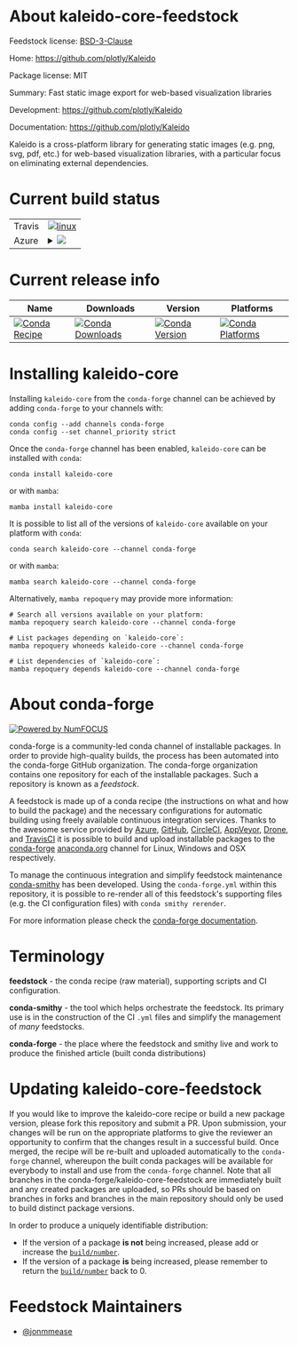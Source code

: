 About kaleido-core-feedstock
============================

Feedstock license: [BSD-3-Clause](https://github.com/conda-forge/kaleido-core-feedstock/blob/main/LICENSE.txt)

Home: https://github.com/plotly/Kaleido

Package license: MIT

Summary: Fast static image export for web-based visualization libraries

Development: https://github.com/plotly/Kaleido

Documentation: https://github.com/plotly/Kaleido

Kaleido is a cross-platform library for generating static images
(e.g. png, svg, pdf, etc.) for web-based visualization libraries, with a
particular focus on eliminating external dependencies.


Current build status
====================


<table><tr>
    <td>Travis</td>
    <td>
      <a href="https://app.travis-ci.com/conda-forge/kaleido-core-feedstock">
        <img alt="linux" src="https://img.shields.io/travis/com/conda-forge/kaleido-core-feedstock/main.svg?label=Linux">
      </a>
    </td>
  </tr>
    
  <tr>
    <td>Azure</td>
    <td>
      <details>
        <summary>
          <a href="https://dev.azure.com/conda-forge/feedstock-builds/_build/latest?definitionId=11362&branchName=main">
            <img src="https://dev.azure.com/conda-forge/feedstock-builds/_apis/build/status/kaleido-core-feedstock?branchName=main">
          </a>
        </summary>
        <table>
          <thead><tr><th>Variant</th><th>Status</th></tr></thead>
          <tbody><tr>
              <td>linux_64</td>
              <td>
                <a href="https://dev.azure.com/conda-forge/feedstock-builds/_build/latest?definitionId=11362&branchName=main">
                  <img src="https://dev.azure.com/conda-forge/feedstock-builds/_apis/build/status/kaleido-core-feedstock?branchName=main&jobName=linux&configuration=linux%20linux_64_" alt="variant">
                </a>
              </td>
            </tr><tr>
              <td>linux_aarch64</td>
              <td>
                <a href="https://dev.azure.com/conda-forge/feedstock-builds/_build/latest?definitionId=11362&branchName=main">
                  <img src="https://dev.azure.com/conda-forge/feedstock-builds/_apis/build/status/kaleido-core-feedstock?branchName=main&jobName=linux&configuration=linux%20linux_aarch64_" alt="variant">
                </a>
              </td>
            </tr><tr>
              <td>linux_ppc64le</td>
              <td>
                <a href="https://dev.azure.com/conda-forge/feedstock-builds/_build/latest?definitionId=11362&branchName=main">
                  <img src="https://dev.azure.com/conda-forge/feedstock-builds/_apis/build/status/kaleido-core-feedstock?branchName=main&jobName=linux&configuration=linux%20linux_ppc64le_" alt="variant">
                </a>
              </td>
            </tr><tr>
              <td>osx_64</td>
              <td>
                <a href="https://dev.azure.com/conda-forge/feedstock-builds/_build/latest?definitionId=11362&branchName=main">
                  <img src="https://dev.azure.com/conda-forge/feedstock-builds/_apis/build/status/kaleido-core-feedstock?branchName=main&jobName=osx&configuration=osx%20osx_64_" alt="variant">
                </a>
              </td>
            </tr><tr>
              <td>osx_arm64</td>
              <td>
                <a href="https://dev.azure.com/conda-forge/feedstock-builds/_build/latest?definitionId=11362&branchName=main">
                  <img src="https://dev.azure.com/conda-forge/feedstock-builds/_apis/build/status/kaleido-core-feedstock?branchName=main&jobName=osx&configuration=osx%20osx_arm64_" alt="variant">
                </a>
              </td>
            </tr><tr>
              <td>win_64</td>
              <td>
                <a href="https://dev.azure.com/conda-forge/feedstock-builds/_build/latest?definitionId=11362&branchName=main">
                  <img src="https://dev.azure.com/conda-forge/feedstock-builds/_apis/build/status/kaleido-core-feedstock?branchName=main&jobName=win&configuration=win%20win_64_" alt="variant">
                </a>
              </td>
            </tr>
          </tbody>
        </table>
      </details>
    </td>
  </tr>
</table>

Current release info
====================

| Name | Downloads | Version | Platforms |
| --- | --- | --- | --- |
| [![Conda Recipe](https://img.shields.io/badge/recipe-kaleido--core-green.svg)](https://anaconda.org/conda-forge/kaleido-core) | [![Conda Downloads](https://img.shields.io/conda/dn/conda-forge/kaleido-core.svg)](https://anaconda.org/conda-forge/kaleido-core) | [![Conda Version](https://img.shields.io/conda/vn/conda-forge/kaleido-core.svg)](https://anaconda.org/conda-forge/kaleido-core) | [![Conda Platforms](https://img.shields.io/conda/pn/conda-forge/kaleido-core.svg)](https://anaconda.org/conda-forge/kaleido-core) |

Installing kaleido-core
=======================

Installing `kaleido-core` from the `conda-forge` channel can be achieved by adding `conda-forge` to your channels with:

```
conda config --add channels conda-forge
conda config --set channel_priority strict
```

Once the `conda-forge` channel has been enabled, `kaleido-core` can be installed with `conda`:

```
conda install kaleido-core
```

or with `mamba`:

```
mamba install kaleido-core
```

It is possible to list all of the versions of `kaleido-core` available on your platform with `conda`:

```
conda search kaleido-core --channel conda-forge
```

or with `mamba`:

```
mamba search kaleido-core --channel conda-forge
```

Alternatively, `mamba repoquery` may provide more information:

```
# Search all versions available on your platform:
mamba repoquery search kaleido-core --channel conda-forge

# List packages depending on `kaleido-core`:
mamba repoquery whoneeds kaleido-core --channel conda-forge

# List dependencies of `kaleido-core`:
mamba repoquery depends kaleido-core --channel conda-forge
```


About conda-forge
=================

[![Powered by
NumFOCUS](https://img.shields.io/badge/powered%20by-NumFOCUS-orange.svg?style=flat&colorA=E1523D&colorB=007D8A)](https://numfocus.org)

conda-forge is a community-led conda channel of installable packages.
In order to provide high-quality builds, the process has been automated into the
conda-forge GitHub organization. The conda-forge organization contains one repository
for each of the installable packages. Such a repository is known as a *feedstock*.

A feedstock is made up of a conda recipe (the instructions on what and how to build
the package) and the necessary configurations for automatic building using freely
available continuous integration services. Thanks to the awesome service provided by
[Azure](https://azure.microsoft.com/en-us/services/devops/), [GitHub](https://github.com/),
[CircleCI](https://circleci.com/), [AppVeyor](https://www.appveyor.com/),
[Drone](https://cloud.drone.io/welcome), and [TravisCI](https://travis-ci.com/)
it is possible to build and upload installable packages to the
[conda-forge](https://anaconda.org/conda-forge) [anaconda.org](https://anaconda.org/)
channel for Linux, Windows and OSX respectively.

To manage the continuous integration and simplify feedstock maintenance
[conda-smithy](https://github.com/conda-forge/conda-smithy) has been developed.
Using the ``conda-forge.yml`` within this repository, it is possible to re-render all of
this feedstock's supporting files (e.g. the CI configuration files) with ``conda smithy rerender``.

For more information please check the [conda-forge documentation](https://conda-forge.org/docs/).

Terminology
===========

**feedstock** - the conda recipe (raw material), supporting scripts and CI configuration.

**conda-smithy** - the tool which helps orchestrate the feedstock.
                   Its primary use is in the construction of the CI ``.yml`` files
                   and simplify the management of *many* feedstocks.

**conda-forge** - the place where the feedstock and smithy live and work to
                  produce the finished article (built conda distributions)


Updating kaleido-core-feedstock
===============================

If you would like to improve the kaleido-core recipe or build a new
package version, please fork this repository and submit a PR. Upon submission,
your changes will be run on the appropriate platforms to give the reviewer an
opportunity to confirm that the changes result in a successful build. Once
merged, the recipe will be re-built and uploaded automatically to the
`conda-forge` channel, whereupon the built conda packages will be available for
everybody to install and use from the `conda-forge` channel.
Note that all branches in the conda-forge/kaleido-core-feedstock are
immediately built and any created packages are uploaded, so PRs should be based
on branches in forks and branches in the main repository should only be used to
build distinct package versions.

In order to produce a uniquely identifiable distribution:
 * If the version of a package **is not** being increased, please add or increase
   the [``build/number``](https://docs.conda.io/projects/conda-build/en/latest/resources/define-metadata.html#build-number-and-string).
 * If the version of a package **is** being increased, please remember to return
   the [``build/number``](https://docs.conda.io/projects/conda-build/en/latest/resources/define-metadata.html#build-number-and-string)
   back to 0.

Feedstock Maintainers
=====================

* [@jonmmease](https://github.com/jonmmease/)

